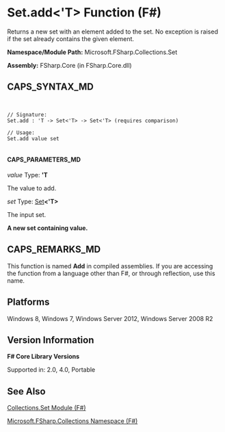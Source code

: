 # Set.add<'T> Function (F#)

Returns a new set with an element added to the set. No exception is raised if the set already contains the given element.

**Namespace/Module Path:** Microsoft.FSharp.Collections.Set

**Assembly:** FSharp.Core (in FSharp.Core.dll)


## CAPS_SYNTAX_MD



```


// Signature:
Set.add : 'T -> Set<'T> -> Set<'T> (requires comparison)

// Usage:
Set.add value set


```



#### CAPS_PARAMETERS_MD
*value*
Type: **'T**


The value to add.


*set*
Type: [Set](http://msdn.microsoft.com/en-us/library/50cebdce-0cd7-4c5c-8ebc-f3a9e90b38d8)**&lt;'T&gt;**


The input set.



**A new set containing value.**
## CAPS_REMARKS_MD
This function is named **Add** in compiled assemblies. If you are accessing the function from a language other than F#, or through reflection, use this name.


## Platforms
Windows 8, Windows 7, Windows Server 2012, Windows Server 2008 R2


## Version Information
**F# Core Library Versions**

Supported in: 2.0, 4.0, Portable




## See Also
[Collections.Set Module &#40;F&#35;&#41;](Collections.Set+Module+%28F%23%29.md)

[Microsoft.FSharp.Collections Namespace &#40;F&#35;&#41;](Microsoft.FSharp.Collections+Namespace+%28F%23%29.md)

